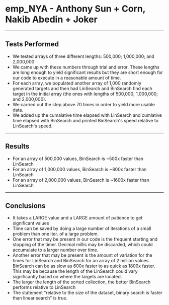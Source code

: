 # emp_NYA - Anthony Sun + Corn, Nakib Abedin + Joker
---
## Tests Performed
- We tested arrays of three different lengths: 500,000; 1,000,000; and 2,000,000
- We came up with these numbers through trial and error. These lengths are long enough to yield significant results but they are short enough for our code to execute in a reasonable amount of time. 
- For each array, we populated another array of 1,000 randomly generated targets and then had LinSearch and BinSearch find each target in the initial array (the ones with lengths of 500,000; 1,000,000; and 2,000,000).
- We carried out the step above 70 times in order to yield more usable data.
- We added up the cumalative time elapsed with LinSearch and cumlative time elapsed with BinSearch and printed BinSearch's speed relative to LinSearch's speed.
---
## Results
- For an array of 500,000 values, BinSearch is ~500x faster than LinSearch
- For an array of 1,000,000 values, BinSearch is ~800x faster than LinSearch
- For an array of 2,000,000 values, BinSearch is ~1600x faster than LinSearch
---
## Conclusions
- It takes a LARGE value and a LARGE amount of patience to get significant values
- Time can be saved by doing a large number of iterations of a small problem than one iter. of a large problem.
- One error that may be present in our code is the frequent starting and stopping of the timer. Decimal millis may be discarded, which could accumulate to a larger number over time.
- Another error that may be present is the amount of variation for the times for LinSearch and BinSearch for an array of 2 million values. BinSearch can be as slow as 600x faster to as quick as 1800x faster. This may be because the length of the LinSearch could vary significantly based on where the targets are located.
- The larger the length of the sorted collection, the better BinSearch performs relative to LinSearch
- The statement “relative to the size of the dataset, binary search is faster than linear search" is true. 
